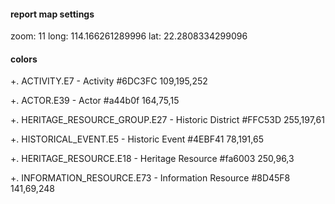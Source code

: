 #### report map settings

zoom: 11
long: 114.166261289996
lat: 22.2808334299096

#### colors

+. ACTIVITY.E7 - Activity
    #6DC3FC 109,195,252

+. ACTOR.E39 - Actor
    #a44b0f 164,75,15

+. HERITAGE_RESOURCE_GROUP.E27 - Historic District
    #FFC53D 255,197,61

+. HISTORICAL_EVENT.E5 - Historic Event
    #4EBF41 78,191,65

+. HERITAGE_RESOURCE.E18 - Heritage Resource
    #fa6003 250,96,3

+. INFORMATION_RESOURCE.E73 - Information Resource
    #8D45F8 141,69,248